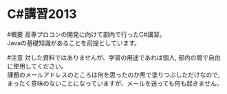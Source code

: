 C#講習2013
============

#概要
高専プロコンの開発に向けて部内で行ったC#講習。  
Javaの基礎知識があることを前提としています。

#注意
対した資料ではありませんが、学習の用途であれば個人, 部内の間で自由に使用してください。  
課題のメールアドレスのところは何を思ったのか黒で塗りつぶしただけなので,まったく意味のないことになっていますが、メールを送っても何も起きません。
